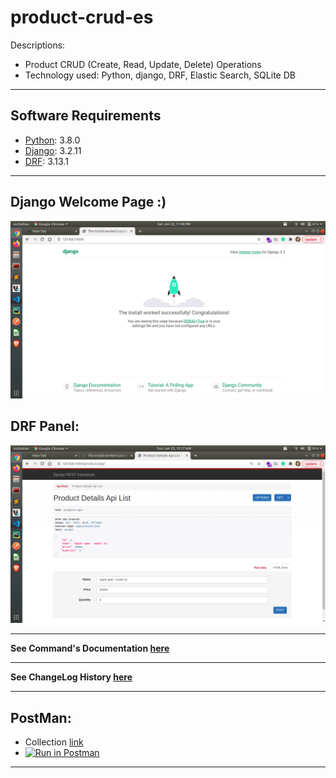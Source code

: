 # product-crud-es

Descriptions:
- Product CRUD (Create, Read, Update, Delete) Operations
- Technology used: Python, django, DRF, Elastic Search, SQLite DB


---
## Software Requirements
- [Python](https://www.python.org/downloads/release/python-380/): 3.8.0
- [Django](https://docs.djangoproject.com/en/3.2/): 3.2.11
- [DRF](https://www.django-rest-framework.org/): 3.13.1


---
## Django Welcome Page :)
<kbd><img src="/readme_docs/imgs/screenshot_from_2022-01-22_23-04-14.png"></img></kbd>

## DRF Panel:
<kbd><img src="/readme_docs/imgs/screenshot_from_2022-01-23_00-17-34.png"></img></kbd>


---
**See Command's Documentation [here](readme_docs/DeveloperCommands.md)**

---
**See ChangeLog History [here](readme_docs/CHANGELOG.md)**

---
## PostMan:
- Collection [link](https://www.getpostman.com/collections/e70b95bb50e5002c88db)
- [![Run in Postman](https://run.pstmn.io/button.svg)](https://app.getpostman.com/run-collection/e70b95bb50e5002c88db)


---

